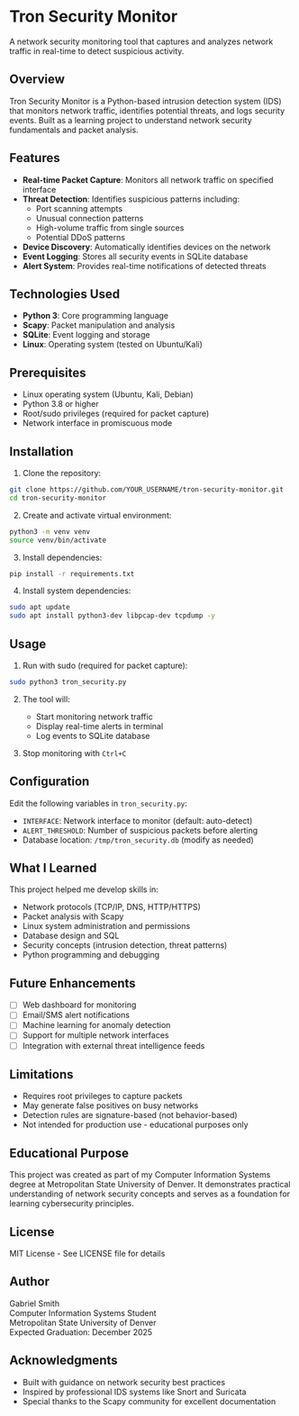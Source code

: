 # Tron Security Monitor

A network security monitoring tool that captures and analyzes network traffic in real-time to detect suspicious activity.

## Overview

Tron Security Monitor is a Python-based intrusion detection system (IDS) that monitors network traffic, identifies potential threats, and logs security events. Built as a learning project to understand network security fundamentals and packet analysis.

## Features

- **Real-time Packet Capture**: Monitors all network traffic on specified interface
- **Threat Detection**: Identifies suspicious patterns including:
  - Port scanning attempts
  - Unusual connection patterns
  - High-volume traffic from single sources
  - Potential DDoS patterns
- **Device Discovery**: Automatically identifies devices on the network
- **Event Logging**: Stores all security events in SQLite database
- **Alert System**: Provides real-time notifications of detected threats

## Technologies Used

- **Python 3**: Core programming language
- **Scapy**: Packet manipulation and analysis
- **SQLite**: Event logging and storage
- **Linux**: Operating system (tested on Ubuntu/Kali)

## Prerequisites

- Linux operating system (Ubuntu, Kali, Debian)
- Python 3.8 or higher
- Root/sudo privileges (required for packet capture)
- Network interface in promiscuous mode

## Installation

1. Clone the repository:
```bash
git clone https://github.com/YOUR_USERNAME/tron-security-monitor.git
cd tron-security-monitor
```

2. Create and activate virtual environment:
```bash
python3 -m venv venv
source venv/bin/activate
```

3. Install dependencies:
```bash
pip install -r requirements.txt
```

4. Install system dependencies:
```bash
sudo apt update
sudo apt install python3-dev libpcap-dev tcpdump -y
```

## Usage

1. Run with sudo (required for packet capture):
```bash
sudo python3 tron_security.py
```

2. The tool will:
   - Start monitoring network traffic
   - Display real-time alerts in terminal
   - Log events to SQLite database

3. Stop monitoring with `Ctrl+C`

## Configuration

Edit the following variables in `tron_security.py`:

- `INTERFACE`: Network interface to monitor (default: auto-detect)
- `ALERT_THRESHOLD`: Number of suspicious packets before alerting
- Database location: `/tmp/tron_security.db` (modify as needed)

## What I Learned

This project helped me develop skills in:
- Network protocols (TCP/IP, DNS, HTTP/HTTPS)
- Packet analysis with Scapy
- Linux system administration and permissions
- Database design and SQL
- Security concepts (intrusion detection, threat patterns)
- Python programming and debugging

## Future Enhancements

- [ ] Web dashboard for monitoring
- [ ] Email/SMS alert notifications
- [ ] Machine learning for anomaly detection
- [ ] Support for multiple network interfaces
- [ ] Integration with external threat intelligence feeds

## Limitations

- Requires root privileges to capture packets
- May generate false positives on busy networks
- Detection rules are signature-based (not behavior-based)
- Not intended for production use - educational purposes only

## Educational Purpose

This project was created as part of my Computer Information Systems degree at Metropolitan State University of Denver. It demonstrates practical understanding of network security concepts and serves as a foundation for learning cybersecurity principles.

## License

MIT License - See LICENSE file for details

## Author

Gabriel Smith  
Computer Information Systems Student  
Metropolitan State University of Denver  
Expected Graduation: December 2025

## Acknowledgments

- Built with guidance on network security best practices
- Inspired by professional IDS systems like Snort and Suricata
- Special thanks to the Scapy community for excellent documentation
